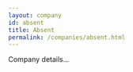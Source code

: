 ```yaml
---
layout: company
id: absent
title: Absent
permalink: /companies/absent.html
---
```


Company details...